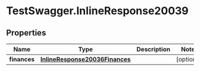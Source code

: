 # TestSwagger.InlineResponse20039

## Properties

Name | Type | Description | Notes
------------ | ------------- | ------------- | -------------
**finances** | [**InlineResponse20036Finances**](InlineResponse20036Finances.md) |  | [optional] 


